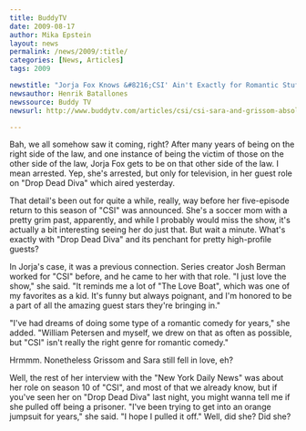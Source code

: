 ```yaml
---
title: BuddyTV
date: 2009-08-17
author: Mika Epstein
layout: news
permalink: /news/2009/:title/
categories: [News, Articles]
tags: 2009

newstitle: "Jorja Fox Knows &#8216;CSI' Ain't Exactly for Romantic Stuff (Which Is Perhaps Why She Did &#8216;Drop Dead Diva')  "
newsauthor: Henrik Batallones  
newssource: Buddy TV  
newsurl: http://www.buddytv.com/articles/csi/csi-sara-and-grissom-absolutel-30369.aspx  

---
```


Bah, we all somehow saw it coming, right? After many years of being on the right side of the law, and one instance of being the victim of those on the other side of the law, Jorja Fox gets to be on that other side of the law. I mean arrested. Yep, she's arrested, but only for television, in her guest role on "Drop Dead Diva" which aired yesterday.

That detail's been out for quite a while, really, way before her five-episode return to this season of "CSI" was announced. She's a soccer mom with a pretty grim past, apparently, and while I probably would miss the show, it's actually a bit interesting seeing her do just that. But wait a minute. What's exactly with "Drop Dead Diva" and its penchant for pretty high-profile guests? 

In Jorja's case, it was a previous connection. Series creator Josh Berman worked for "CSI" before, and he came to her with that role. "I just love the show," she said. "It reminds me a lot of "The Love Boat", which was one of my favorites as a kid. It's funny but always poignant, and I'm honored to be a part of all the amazing guest stars they're bringing in."

"I've had dreams of doing some type of a romantic comedy for years," she added. "William Petersen and myself, we drew on that as often as possible, but "CSI" isn't really the right genre for romantic comedy."

Hrmmm. Nonetheless Grissom and Sara still fell in love, eh?

Well, the rest of her interview with the "New York Daily News" was about her role on season 10 of "CSI", and most of that we already know, but if you've seen her on "Drop Dead Diva" last night, you might wanna tell me if she pulled off being a prisoner. "I've been trying to get into an orange jumpsuit for years," she said. "I hope I pulled it off." Well, did she? Did she?  
